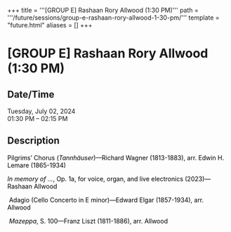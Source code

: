 +++
title = '''[GROUP E] Rashaan Rory Allwood (1:30 PM)'''
path = '''/future/sessions/group-e-rashaan-rory-allwood-1-30-pm/'''
template = "future.html"
aliases = []
+++

<h1>[GROUP E] Rashaan Rory Allwood (1:30 PM)</h1>

<h2>Date/Time</h2>
<p>Tuesday, July 02, 2024<br>
01:30 PM – 02:15 PM</p>
<h2>Description</h2>

<div class="ag87-crtemvc-hsbk"><div class="css-vsf5of"><p class="carina-rte-public-DraftStyleDefault-block"><span style="color: black;">Pilgrims’ Chorus</span> <span style="color: black;">(<span style="font-style: italic;">Tannhäuser</span>)—Richard Wagner (1813-1883), arr. Edwin H. Lemare (1865-1934)</span></p><p style="text-align:left;" class="carina-rte-public-DraftStyleDefault-block"><span style="color: black;"><span style="font-style: italic;">In memory of …</span>, Op. 1a,</span> <span style="color: black;">for voice, organ, and live electronics</span> <span style="color: black;">(2023)—Rashaan Allwood</span></p><p style="text-align:left;" class="carina-rte-public-DraftStyleDefault-block">&nbsp;<span style="color: black;">Adagio</span> <span style="color: black;">(Cello Concerto in E minor)—Edward Elgar (1857-1934),</span> <span style="color: black;">arr. Allwood</span></p><p style="text-align:left;" class="carina-rte-public-DraftStyleDefault-block">&nbsp;<span style="color: black;"><span style="font-style: italic;">Mazeppa</span>, S. 100—Franz Liszt (1811-1886),</span> <span style="color: black;">arr. Allwood</span></p></div></div>


